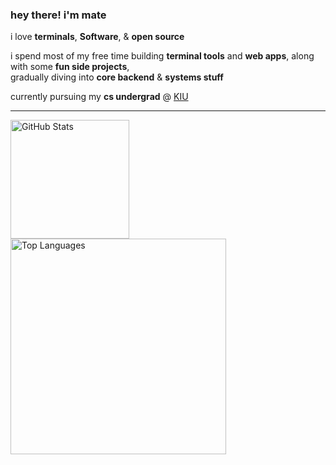 ### hey there! i'm mate

i love **terminals**, **Software**, & **open source**

i spend most of my free time building **terminal tools** and **web apps**, along with some **fun side projects**,   
gradually diving into **core backend** & **systems stuff**

currently pursuing my **cs undergrad** @ <a href="https://www.kiu.edu.ge/" target="_blank">KIU</a>

---

<div>
<a href="github-readme-stats-git-masterorgs-github-readme-stats-team.vercel.app"><img height="190" align="center" alt="GitHub Stats" src="https://github-readme-stats-git-masterorgs-github-readme-stats-team.vercel.app/api?username=Ka10ken1&show_icons=true&custom_title=GitHub+Statistics&title_color=cba6f7&theme=catppuccin_mocha&border_color=45475a"/></a>
<a href="https://github-readme-stats-git-masterorgs-github-readme-stats-team.vercel.app">
  <img width="345" align="center" alt="Top Languages" src="https://github-readme-stats-git-masterorgs-github-readme-stats-team.vercel.app/api/top-langs/?username=Ka10ken1&include_orgs=true&show_icons=true&layout=compact&title_color=cba6f7&theme=catppuccin_mocha&border_color=45475a&hide=html,"/></a>
</div>
